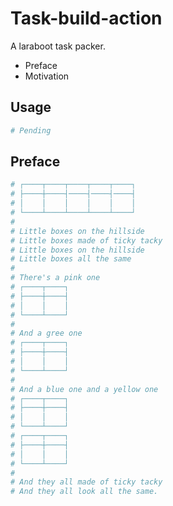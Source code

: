 # Task-build-action

A laraboot task packer.


- Preface
- Motivation

## Usage
```bash
# Pending
```
## Preface

```bash
# ┌────┬────┬────┬────┬────┐
# ├────┼────┤────┤────┤────┤
# │    │    │    │    │    │
# └────┴────┴────┴────┴────┘
# 
# Little boxes on the hillside
# Little boxes made of ticky tacky
# Little boxes on the hillside
# Little boxes all the same
# 
# There's a pink one
# ┌────┬────┐
# ├────┼────┤
# │    │    │
# └────┴────┘
# 
# And a gree one
# ┌────┬────┐
# ├────┼────┤
# │    │    │
# └────┴────┘
# 
# And a blue one and a yellow one
# ┌────┬────┐
# ├────┼────┤
# │    │    │
# └────┴────┘
# ┌────┬────┐
# ├────┼────┤
# │    │    │
# └────┴────┘
# 
# And they all made of ticky tacky
# And they all look all the same.
```